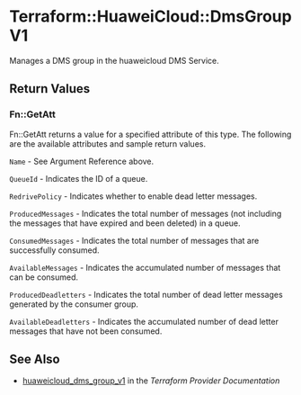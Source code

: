 # Terraform::HuaweiCloud::DmsGroupV1

Manages a DMS group in the huaweicloud DMS Service.

## Return Values

### Fn::GetAtt

Fn::GetAtt returns a value for a specified attribute of this type. The following are the available attributes and sample return values.

`Name` - See Argument Reference above.

`QueueId` - Indicates the ID of a queue.

`RedrivePolicy` - Indicates whether to enable dead letter messages.

`ProducedMessages` - Indicates the total number of messages (not including the messages that have expired and been deleted) in a queue.

`ConsumedMessages` - Indicates the total number of messages that are successfully consumed.

`AvailableMessages` - Indicates the accumulated number of messages that can be consumed.

`ProducedDeadletters` - Indicates the total number of dead letter messages generated by the consumer group.

`AvailableDeadletters` - Indicates the accumulated number of dead letter messages that have not been consumed.

## See Also

* [huaweicloud_dms_group_v1](https://www.terraform.io/docs/providers/huaweicloud/r/dms_group_v1.html) in the _Terraform Provider Documentation_